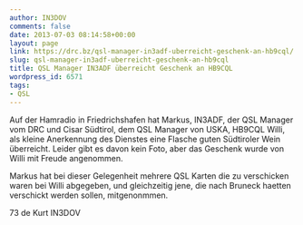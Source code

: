 ```yaml
---
author: IN3DOV
comments: false
date: 2013-07-03 08:14:58+00:00
layout: page
link: https://drc.bz/qsl-manager-in3adf-uberreicht-geschenk-an-hb9cql/
slug: qsl-manager-in3adf-uberreicht-geschenk-an-hb9cql
title: QSL Manager IN3ADF überreicht Geschenk an HB9CQL
wordpress_id: 6571
tags:
- QSL
---
```


Auf der Hamradio in Friedrichshafen hat Markus, IN3ADF, der QSL Manager vom DRC und Cisar Südtirol, dem QSL Manager von USKA, HB9CQL Willi, als kleine Anerkennung des Dienstes eine Flasche guten Südtiroler Wein überreicht. Leider gibt es davon kein Foto, aber das Geschenk wurde von Willi mit Freude angenommen.

Markus hat bei dieser Gelegenheit mehrere QSL Karten die zu verschicken waren bei Willi abgegeben, und gleichzeitig jene, die nach Bruneck haetten verschickt werden sollen, mitgenonmmen.

73 de Kurt IN3DOV



